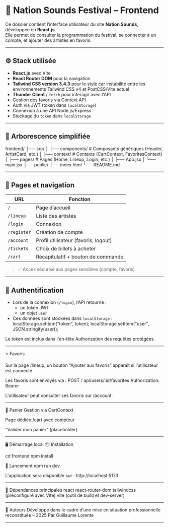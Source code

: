 # 🎨 Nation Sounds Festival – Frontend

Ce dossier contient l’interface utilisateur du site **Nation Sounds**, développée en **React.js**.  
Elle permet de consulter la programmation du festival, se connecter à un compte, et ajouter des artistes en favoris.

---

## ⚙️ Stack utilisée

- **React.js** avec Vite
- **React Router DOM** pour la navigation
- **Tailwind CSS version 3.4.3** pour le style car instabilité entre les environnements Tailwind CSS v4 et PostCSS/Vite actuel
- **Thunder Client** / `fetch` pour interagir avec l'API
- Gestion des favoris via Context API
- Auth via JWT (token dans `localStorage`)
- Connexion à une API Node.js/Express
- Stockage du `token` dans `localStorage`

---

## 📁 Arborescence simplifiée

frontend/
├── src/
│ ├── components/ # Composants génériques (Header, ArtistCard, etc.)
│ ├── context/ # Contexts (CartContext, FavoritesContext)
│ ├── pages/ # Pages (Home, Lineup, Login, etc.)
│ ├── App.jsx
│ └── main.jsx
├── public/
├── index.html
└── README.md

---

## 🧭 Pages et navigation

| URL         | Fonction                             |
| ----------- | ------------------------------------ |
| `/`         | Page d’accueil                       |
| `/lineup`   | Liste des artistes                   |
| `/login`    | Connexion                            |
| `/register` | Création de compte                   |
| `/account`  | Profil utilisateur (favoris, logout) |
| `/tickets`  | Choix de billets à acheter           |
| `/cart`     | Récapitulatif + bouton de commande   |

> ✅ Accès sécurisé aux pages sensibles (compte, favoris)

---

## 🔐 Authentification

- Lors de la connexion (`/login`), l’API retourne :
  - un token JWT
  - un objet `user`
- Ces données sont stockées dans `localStorage` :
  localStorage.setItem("token", token);
  localStorage.setItem("user", JSON.stringify(user));

Le token est inclus dans l'en-tête Authorization des requêtes protégées.

---

⭐ Favoris

Sur la page /lineup, un bouton “Ajouter aux favoris” apparaît si l’utilisateur est connecté.

Les favoris sont envoyés via :
POST / api/users/:id/favorites
Authorization: Bearer <token>

L'utilisateur peut consulter ses favoris sur /account.

---

🛒 Panier
Gestion via CartContext

Page dédiée /cart avec compteur

"Valider mon panier" (placeholder)

---

🖥️ Démarrage local
📦 Installation

cd frontend
npm install

🚀 Lancement
npm run dev

L'application sera disponible sur : http://localhost:5173

---

🔗 Dépendances principales
react
react-router-dom
tailwindcss (préconfiguré avec Vite)
vite (outil de build et dev-server)

---

📌 Auteurs
Développé dans le cadre d’une mise en situation professionnelle reconstituée – 2025
Par Guillaume Lorente

---
